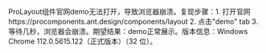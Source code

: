 ProLayout组件官网demo无法打开，导致浏览器崩溃。复现步骤：1. 打开官网https://procomponents.ant.design/components/layout 2. 点击"demo" tab 3. 等待几秒，浏览器会崩溃。期望结果：demo正常展示。版本信息：Windows Chrome 112.0.5615.122（正式版本）（32 位）。

